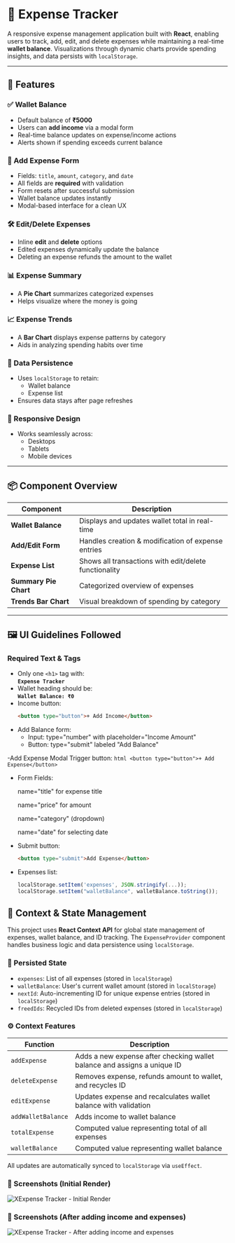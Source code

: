 # 💸 Expense Tracker

A responsive expense management application built with **React**, enabling users to track, add, edit, and delete expenses while maintaining a real-time **wallet balance**. Visualizations through dynamic charts provide spending insights, and data persists with `localStorage`.

---

## 🚀 Features

### ✅ Wallet Balance

- Default balance of **₹5000**
- Users can **add income** via a modal form
- Real-time balance updates on expense/income actions
- Alerts shown if spending exceeds current balance

### 🧾 Add Expense Form

- Fields: `title`, `amount`, `category`, and `date`
- All fields are **required** with validation
- Form resets after successful submission
- Wallet balance updates instantly
- Modal-based interface for a clean UX

### 🛠️ Edit/Delete Expenses

- Inline **edit** and **delete** options
- Edited expenses dynamically update the balance
- Deleting an expense refunds the amount to the wallet

### 📊 Expense Summary

- A **Pie Chart** summarizes categorized expenses
- Helps visualize where the money is going

### 📈 Expense Trends

- A **Bar Chart** displays expense patterns by category
- Aids in analyzing spending habits over time

### 💾 Data Persistence

- Uses `localStorage` to retain:
  - Wallet balance
  - Expense list
- Ensures data stays after page refreshes

### 📱 Responsive Design

- Works seamlessly across:
  - Desktops
  - Tablets
  - Mobile devices

---

## 📦 Component Overview

| Component             | Description                                           |
| --------------------- | ----------------------------------------------------- |
| **Wallet Balance**    | Displays and updates wallet total in real-time        |
| **Add/Edit Form**     | Handles creation & modification of expense entries    |
| **Expense List**      | Shows all transactions with edit/delete functionality |
| **Summary Pie Chart** | Categorized overview of expenses                      |
| **Trends Bar Chart**  | Visual breakdown of spending by category              |

---

## 🖼️ UI Guidelines Followed

### Required Text & Tags

- Only one `<h1>` tag with:  
  **`Expense Tracker`**
- Wallet heading should be:  
  **`Wallet Balance: ₹0`**
- Income button:
  ```html
  <button type="button">+ Add Income</button>
  ```
- Add Balance form:
  - Input: type="number" with placeholder="Income Amount"
  - Button: type="submit" labeled "Add Balance"

-Add Expense Modal
Trigger button:
`html
    <button type="button">+ Add Expense</button>
    `

- Form Fields:

  name="title" for expense title

  name="price" for amount

  name="category" (dropdown)

  name="date" for selecting date

- Submit button:

  ```html
  <button type="submit">Add Expense</button>
  ```

- Expenses list:

  ```javascript
  localStorage.setItem('expenses', JSON.stringify(...));
  localStorage.setItem("walletBalance", walletBalance.toString());
  ```

## 🎯 Context & State Management

This project uses **React Context API** for global state management of expenses, wallet balance, and ID tracking. The `ExpenseProvider` component handles business logic and data persistence using `localStorage`.

### 🔄 Persisted State

- `expenses`: List of all expenses (stored in `localStorage`)
- `walletBalance`: User's current wallet amount (stored in `localStorage`)
- `nextId`: Auto-incrementing ID for unique expense entries (stored in `localStorage`)
- `freedIds`: Recycled IDs from deleted expenses (stored in `localStorage`)

### ⚙️ Context Features

| Function           | Description                                                              |
| ------------------ | ------------------------------------------------------------------------ |
| `addExpense`       | Adds a new expense after checking wallet balance and assigns a unique ID |
| `deleteExpense`    | Removes expense, refunds amount to wallet, and recycles ID               |
| `editExpense`      | Updates expense and recalculates wallet balance with validation          |
| `addWalletBalance` | Adds income to wallet balance                                            |
| `totalExpense`     | Computed value representing total of all expenses                        |
| `walletBalance`    | Computed value representing wallet balance                               |

All updates are automatically synced to `localStorage` via `useEffect`.

### 📸 Screenshots (Initial Render)

![XExpense Tracker - Initial Render](https://github.com/Siddharth-Bose/XExpense-Tracker/blob/main/public/Screenshot%202025-05-12%20at%203.22.31%E2%80%AFPM.png)

### 📸 Screenshots (After adding income and expenses)

![XExpense Tracker - After adding income and expenses](https://github.com/Siddharth-Bose/XExpense-Tracker/blob/main/public/Screenshot%202025-05-12%20at%203.22.16%E2%80%AFPM.png)

